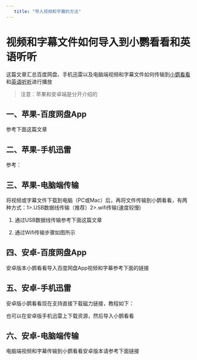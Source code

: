 ```yaml
---
   title: "导入视频和字幕的方法"
---
```


# 视频和字幕文件如何导入到小鹦看看和英语听听

这篇文章汇总百度网盘、手机迅雷以及电脑端视频和字幕文件如何传输到[小鹦看看](https://www.pollykann.com/#/)和[英语听听](https://play.google.com/store/apps/details?id=com.tinglee)进行播放

> 注意：苹果和安卓端是分开介绍的


## 一、苹果-百度网盘App
参考下面这篇文章

<NavCard title="百度网盘App视频如何用小鹦看看打开-苹果版" link="/guard/open-baidu" icon="https://picx.zhimg.com/v2-9f79de3c4b132f7243475f6ecee18175.jpeg?source=7e7ef6e2&needBackground=1" />

## 二、苹果-手机迅雷
参考：

<NavCard title="苹果版手机迅雷如何导入视频和字幕到小鹦看看" link="/guard/import-video-and-sub-xunlei" icon="https://pica.zhimg.com/v2-79e061af134a954e56bc57ad85f46911.jpeg?source=7e7ef6e2&needBackground=1" />


## 三、苹果-电脑端传输

将视频或字幕文件下载到电脑（PC或Mac）后，再将文件传输到小鹦看看，有两种方式：1>.USB数据线传输（推荐）2>.wifi传输(速度较慢)

1. 通过USB数据线传输参考下面这篇文章
<NavCard title="如何从电脑用USB数据线传输文件到iPhone/iPad(Mac和Windows)" link="/guard/import-video-usb-pc" icon="https://pic1.zhimg.com/v2-16cf3e3534d40005e71b460dbf499dd4_180x120.jpg" />

2. 通过Wifi传输步骤如图所示
<ImageCard imageSrc="https://pic4.zhimg.com/v2-53c952f072816a96205e24de4f729769_1440w.jpg" description="小鹦看看ios-wifi传输文件流程"/>


## 四、安卓-百度网盘App
安卓版本小鹦看看导入百度网盘App视频和字幕参考下面的链接

<NavCard title="百度网盘App视频和字幕如何导入小鹦看看-安卓版" link="/guard/import-sub-baidu" icon="https://pica.zhimg.com/v2-8c01378c2a648deb45a2bf2007361d0e.jpg?source=7e7ef6e2&needBackground=1" />


## 五、安卓-手机迅雷
安卓版小鹦看看现在支持直接下载磁力链接，教程如下：

<NavCard title="安卓版小鹦看看如何通过BT种子或者磁力链接下载视频？" link="/guard/import-bt-android" icon="https://picx.zhimg.com/v2-8d93da258127848807c4e0d38715defb.jpg?source=7e7ef6e2&needBackground=1" />


也可以在安卓版手机迅雷上下载资源，然后导入小鹦看看

<NavCard title="安卓版手机迅雷如何导入视频和字幕到小鹦看看" link="/guard/import-xunlei-android" icon="https://pic1.zhimg.com/v2-9d6ea1f83347c62fcc1e16981123b82b.jpeg?source=7e7ef6e2&needBackground=1" />

## 六、安卓-电脑端传输
电脑端视频和字幕传输到小鹦看看安卓版本请参考下面链接
<NavCard title="电脑端视频和字幕如何传输到小鹦看看-安卓版" link="/guard/import-sub-video-android" icon="https://pic1.zhimg.com/v2-af55b01725f4196dd3c939f20ba319fb.jpg?source=7e7ef6e2&needBackground=1" />
